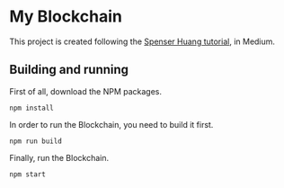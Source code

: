 # My Blockchain

This project is created following the [Spenser Huang tutorial](https://medium.com/@spenserhuang/learn-build-a-javascript-blockchain-part-1-ca61c285821e), in Medium.

## Building and running

First of all, download the NPM packages.

```
npm install
```

In order to run the Blockchain, you need to build it first.

```
npm run build
```

Finally, run the Blockchain.

```
npm start
```
